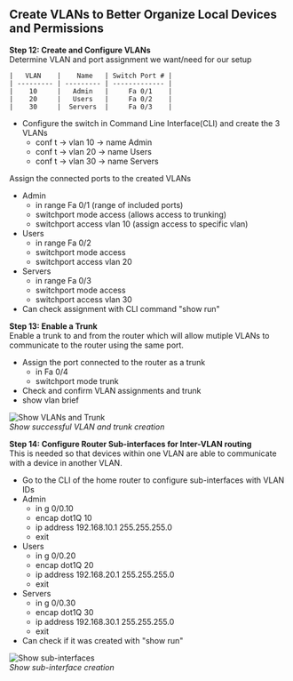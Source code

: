 ## Create VLANs to Better Organize Local Devices and Permissions

**Step 12: Create and Configure VLANs**  
Determine VLAN and port assignment we want/need for our setup

    |   VLAN    |    Name   | Switch Port # |
    | --------- | --------- | ------------- |
    |    10     |   Admin   |     Fa 0/1    |
    |    20     |   Users   |     Fa 0/2    |
    |    30     |  Servers  |     Fa 0/3    |

- Configure the switch in Command Line Interface(CLI) and create the 3 VLANs
  - conf t -> vlan 10 -> name Admin
  - conf t -> vlan 20 -> name Users
  - conf t -> vlan 30 -> name Servers

Assign the connected ports to the created VLANs  
- Admin
  - in range Fa 0/1 (range of included ports)
  - switchport mode access (allows access to trunking)
  - switchport access vlan 10 (assign access to specific vlan)
- Users
  - in range Fa 0/2 
  - switchport mode access 
  - switchport access vlan 20 
- Servers
  - in range Fa 0/3 
  - switchport mode access 
  - switchport access vlan 30
- Can check assignment with CLI command "show run"

**Step 13: Enable a Trunk**  
Enable a trunk to and from the router which will allow mutiple VLANs to communicate to the router using the same port.  
- Assign the port connected to the router as a trunk
  -  in Fa 0/4
  -  switchport mode trunk
-  Check and confirm VLAN assignments and trunk
  - show vlan brief

![Show VLANs and Trunk](Step13-VlanTrunk.png)  
*Show successful VLAN and trunk creation*

**Step 14: Configure Router Sub-interfaces for Inter-VLAN routing**  
This is needed so that devices within one VLAN are able to communicate with a device in another VLAN.

- Go to the CLI of the home router to configure sub-interfaces with VLAN IDs
- Admin
    - in g 0/0.10
    - encap dot1Q 10
    - ip address 192.168.10.1 255.255.255.0
    - exit
- Users
    - in g 0/0.20
    - encap dot1Q 20
    - ip address 192.168.20.1 255.255.255.0
    - exit
- Servers
    - in g 0/0.30
    - encap dot1Q 30
    - ip address 192.168.30.1 255.255.255.0
    - exit
- Can check if it was created with "show run"

![Show sub-interfaces](Step14-subinterface.png)  
*Show sub-interface creation*

